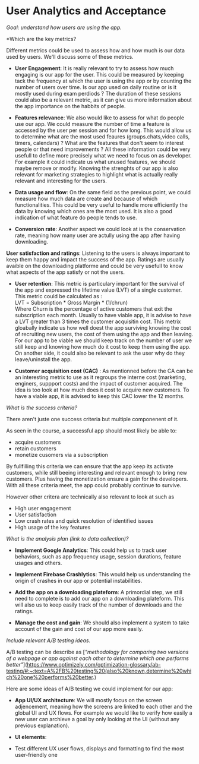 # User Analytics and Acceptance

*Goal: understand how users are using the app.*

*Which are the key metrics?

Different metrics could be used to assess how and how much is our data used by users. We'll discuss some of these metrics.

- **User Engagement**: It is really relevant to try to assess how much engaging is our app for the user. This could be measured by keeping tack the frequency at which the user is using the app or by counting the number of users over time. Is our app used on daily routine or is it mostly used during exam perdiods ? The duration of these sessions could also be a relevant metric, as it can give us more information about the app importance on the habbits of people.

- **Features relevance**: We also would like to assess for what do people use our app. We could measure the number of time a feature is accessed by the user per session and for how long. This would allow us to determine what are the most used feaures (groups.chats,video calls, timers, calendars) ? What are the features that don't seem to interest people or that need improvements ? All these information could be very usefull to define more precisely what we need to focus on as developer. For example it could indicate us what unused features, we should maybe remove or modify. Knowing the strenghts of our app is also relevant for marketing strategies to highlight what is actually really relevant and interesting for the users.

- **Data usage and flow**: On the same field as the previous point, we could measure how much data are create and because of which functionalities. This could be very useful to handle more efficiently the data by knowing which ones are the most used. It is also a good indication of what feature do people tends to use.

- **Conversion rate**: Another aspect we could look at is the conservation rate, meaning how many user are actully using the app after having downloading.

**User satisfaction and ratings**: Listening to the users is always important to keep them happy and impact the success of the app. Ratings are usually avaible on the downloading platforme and could be very usefull to know what aspects of the app satisfy or not the users.

- **User retention**: This metric is particulary important for the survival of the app and expressed the lifetime value (LVT) of a single customer. This metric could be calculated as :  <br>
LVT = Subscription * Gross Margin * (1/chrun) <br>
Where Churn is the percentage of active customers that exit the subscription each month. Usually to have viable app, it is advise to have a LVT greater than 3 times the customer acquisitin cost. This metrix gloabally indicate us how well doest the app surviving knowing the cost of recruiting new users, the cost of them using the app and then leaving. For our app to be viable we should keep track on the number of user we still keep and knowing how much do it cost to keep them using the app. On another side, it could also be relevant to ask the user why do they leave/uninstall the app.

- **Customer acquisition cost (CAC)** : As mentionned before the CA can be an interesting metrix to use as it regroups the interne cost (marketing, enginers, suppport costs) and the impact of customer acquired. The idea is too look at how much does it cost to acquire new customers. To have a viable app, it is advised to keep this CAC lower the 12 months.

*What is the success criteria?*

There aren't juste one success criteria but multiple componenent of it.

As seen in the course, a successful app should most likely be able to:
- acquire customers
- retain customers
- monetize cusomers via a subscription

By fullfilling this criteria we can ensure that the app keep its activate customers, while still beeing interesting and relevant enough to bring new customers. Plus having the monetization ensure a gain for the developers. With all these criteria meet, the app could probably continue to survive. 

However other critera are technically also relevant to look at such as 
- High user engagement
- User satisfaction
- Low crash rates and quick resolution of identified issues
- High usage of the key features

*What is the analysis plan (link to data collection)?*

- **Implement Google Analytics**: This could help us to track user behaviors, such as app frequency usage, session durations, feature usages and others.
- **Implement Firebase Crashlytics**: This would help us understanding the origin of crashes in our app or potential instabilities.

- **Add the app on a downloading plateform**: A primordial step, we still need to complete is to add our app on a downloading plateform. This will also us to keep easily track of the number of downloads and the ratings.

- **Manage the cost and gain**: We should also implement a system to take account of the gain and cost of our app more easily.

*Include relevant A/B testing ideas.*

A/B testing can be describe as [*"methodology for comparing two versions of a webpage or app against each other to determine which one performs better"*](https://www.optimizely.com/optimization-glossary/ab-testing/#:~:text=A%2FB%20testing%20(also%20known,determine%20which%20one%20performs%20better.)

Here are some ideas of A/B testing we could implement for our app:

- **App UI/UX architecture**: We will mostly focus on the screen adjencement, meaning how the screens are linked to each other and the global UI and UX flows. For example we would like to verify how easily a new user can archieve a goal by only looking at the UI (without any previous explanation).
- **UI elements**: 


- Test different UX user flows, displays and formatting to find the most user-friendly one
